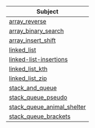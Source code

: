 | Subject                                                                 | 
|-------------------------------------------------------------------------|
| [array_reverse](array_reverse/README.md)                                |
| [array_binary_search](array_binary_search/README.md)                    |
| [array_insert_shift](array_insert_shift/README.md)                      |
| [linked_list](Linked_List/linked_list/README.md)                        |
| [linked-list-insertions](Linked_List/linked_list_insertions/README.md)  |
| [linked_list_kth](Linked_List/linked_list_kth/README.md)                |
| [linked_list_zip](Linked_List/linked_list_zip/README.md)                |
| [stack_and_queue](stack_and_queue/README.md)                            |
| [stack_queue_pseudo](stack_queue_pseudo/README.md)                      |
| [stack_queue_animal_shelter](stack_queue_animal_shelter/README.md)      |
| [stack_queue_brackets](stack_queue_brackets/README.md)      |









